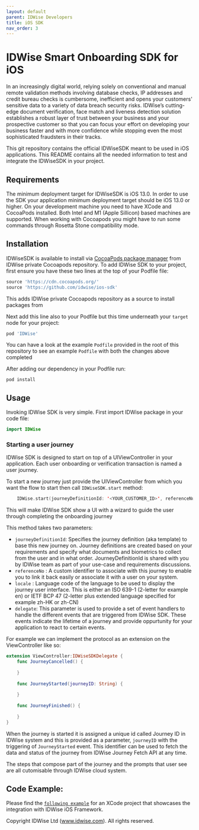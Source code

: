 ```yaml
---
layout: default
parent: IDWise Developers
title: iOS SDK
nav_order: 3
---
```


# IDWise Smart Onboarding SDK for iOS

In an increasingly digital world, relying solely on conventional and manual remote validation methods involving database checks, IP addresses and credit bureau checks is cumbersome, inefficient and opens your customers' sensitive data to a variety of data breach security risks. IDWise’s cutting-edge document verification, face match and liveness detection solution establishes a robust layer of trust between your business and your prospective customer so that you can focus your effort on developing your business faster and with more confidence while stopping even the most sophisticated fraudsters in their tracks.

This git repository contains the official IDWiseSDK meant to be used in iOS applications. This README contains all the needed information to test and integrate the IDWiseSDK in your project.

## Requirements

The minimum deployment target for IDWiseSDK is iOS 13.0. In order to use the SDK your application minimum deployment target should be iOS 13.0 or higher.
On your development machine you need to have XCode and CocoaPods installed. Both Intel and M1 (Apple Sillicon) based machines are supported. When working with Cocoapods you might have to run some commands through Rosetta Stone compatibility mode.


## Installation
IDWiseSDK is available to install via [CocoaPods package manager](https://cocoapods.org) from IDWise private Cocoapods repository.
To add IDWise SDK to your project, first ensure you have these two lines at the top of your Podfile file:

```ruby
source 'https://cdn.cocoapods.org/'
source 'https://github.com/idwise/ios-sdk'
```

This adds IDWise private Cocoapods repository as a source to install packages from

Next add this line also to your Podfile but this time underneath your `target` node for your project:

```ruby
pod 'IDWise'
```

You can have a look at the example `Podfile` provided in the root of this repository to see an example `Podfile` with both the changes above completed

After adding our dependency in your Podfile run: 

```
pod install
```

## Usage

Invoking IDWise SDK is very simple. First import IDWise package in your code file:

```swift
import IDWise
```

### Starting a user journey

IDWise SDK is designed to start on top of a UIViewController in your application. Each user onboarding or verification transaction is named a user journey.

To start a new journey just provide the UIViewController from which you want the flow to start then call `IDWiseSDK.start` method:

```swift
    IDWise.start(journeyDefinitionId: '<YOUR_CUSTOMER_ID>', referenceNumber: '<YOUR_REFERENCE_NO>', locale: "en", delegate: self)
``` 

This will make IDWise SDK show a UI with a wizard to guide the user through completing the onboarding journey

This method takes two parameters:
- `journeyDefinitionId`: Specifies the journey definition (aka template) to base this new journey on. Journey definitions are created based on your requirements and specify what documents and biometrics to collect from the user and in what order. JourneyDefinitionId is shared with you by IDWise team as part of your use-case and requirements discussions.
- `referenceNo` : A custom identifier to associate with this journey to enable you to link it back easily or associate it with a user on your system.
- `locale` : Language code of the language to be used to display the journey user interface. This is either an ISO 639-1 (2-letter for example en) or IETF BCP 47 (2-letter plus extended language specified for example zh-HK or zh-CN)
- `delegate`: This parameter is used to provide a set of event handlers to handle the different events that are triggered from IDWise SDK. These events indicate the lifetime of a journey and provide oppurtunity for your application to react to certain events.

For example we can implement the protocol as an extension on the ViewController like so:

```swift
extension ViewController:IDWiseSDKDelegate {
    func JourneyCancelled() {
        
    }
    
    func JourneyStarted(journeyID: String) {
        
    }
    
    func JourneyFinished() {
        
    }
}
```

When the journey is started it is assigned a unique id called Journey ID in IDWise system and this is provided as a parameter, `journeyID` with the triggering of `JourneyStarted` event.
This identifier can be used to fetch the data and status of the journey from IDWise Journey Fetch API at any time.

The steps that compose part of the journey and the prompts that user see are all cutomisable through IDWise cloud system.

## Code Example:
Please find the [`following example`](https://github.com/idwise/idwise-ios-sdk-documentation/tree/main/IDWiseExample) for an XCode project that showcases the integration with IDWise iOS Framework.

Copyright IDWise Ltd (www.idwise.com). All rights reserved.
